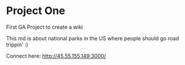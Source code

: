# Project One

First GA Project to create a wiki

This md is about national parks in the US where people should go road trippin' :)

Connect here: http://45.55.155.149:3000/
